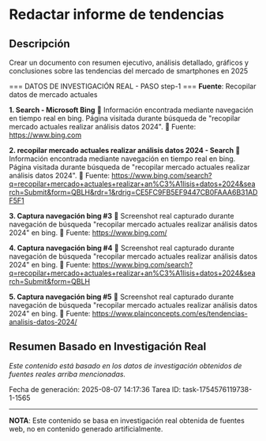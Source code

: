 # Redactar informe de tendencias

## Descripción
Crear un documento con resumen ejecutivo, análisis detallado, gráficos y conclusiones sobre las tendencias del mercado de smartphones en 2025



=== DATOS DE INVESTIGACIÓN REAL - PASO step-1 ===
**Fuente**: Recopilar datos de mercado actuales


**1. Search - Microsoft Bing**
   📄 Información encontrada mediante navegación en tiempo real en bing. Página visitada durante búsqueda de "recopilar mercado actuales realizar análisis datos 2024".
   🔗 Fuente: https://www.bing.com


**2. recopilar mercado actuales realizar análisis datos 2024 - Search**
   📄 Información encontrada mediante navegación en tiempo real en bing. Página visitada durante búsqueda de "recopilar mercado actuales realizar análisis datos 2024".
   🔗 Fuente: https://www.bing.com/search?q=recopilar+mercado+actuales+realizar+an%C3%A1lisis+datos+2024&search=Submit&form=QBLH&rdr=1&rdrig=CE5FC9FB5EF9447CB0FAAA6B31ADF5F1


**3. Captura navegación bing #3**
   📄 Screenshot real capturado durante navegación de búsqueda "recopilar mercado actuales realizar análisis datos 2024" en bing.
   🔗 Fuente: https://www.bing.com/


**4. Captura navegación bing #4**
   📄 Screenshot real capturado durante navegación de búsqueda "recopilar mercado actuales realizar análisis datos 2024" en bing.
   🔗 Fuente: https://www.bing.com/search?q=recopilar+mercado+actuales+realizar+an%C3%A1lisis+datos+2024&search=Submit&form=QBLH


**5. Captura navegación bing #5**
   📄 Screenshot real capturado durante navegación de búsqueda "recopilar mercado actuales realizar análisis datos 2024" en bing.
   🔗 Fuente: https://www.plainconcepts.com/es/tendencias-analisis-datos-2024/



## Resumen Basado en Investigación Real
*Este contenido está basado en los datos de investigación obtenidos de fuentes reales arriba mencionadas.*

Fecha de generación: 2025-08-07 14:17:36
Tarea ID: task-1754576119738-1-1565

---
**NOTA**: Este contenido se basa en investigación real obtenida de fuentes web, no en contenido generado artificialmente.
